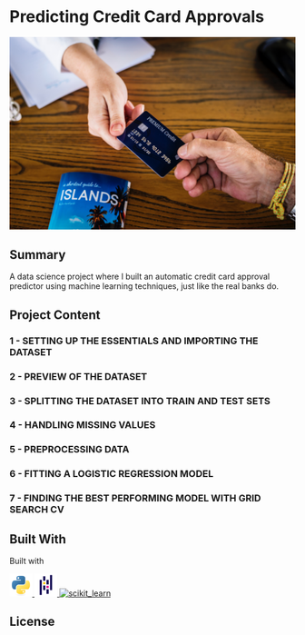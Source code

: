 # Predicting Credit Card Approvals

![App Screenshot](https://github.com/aycetiner/predicting-credit-card-approvals/blob/main/images/credit_card.jpg)

## Summary

A data science project where I built an automatic credit card approval predictor using machine learning techniques, just like the real banks do.

## Project Content

### 1 - SETTING UP THE ESSENTIALS AND IMPORTING THE DATASET

### 2 - PREVIEW OF THE DATASET

### 3 - SPLITTING THE DATASET INTO TRAIN AND TEST SETS

### 4 - HANDLING MISSING VALUES

### 5 - PREPROCESSING DATA

### 6 - FITTING A LOGISTIC REGRESSION MODEL

### 7 - FINDING THE BEST PERFORMING MODEL WITH GRID SEARCH CV


## Built With

Built with

<a href="https://www.python.org" target="_blank" rel="noreferrer"> <img src="https://raw.githubusercontent.com/devicons/devicon/master/icons/python/python-original.svg" alt="python" width="40" height="40"/> </a>
<a href="https://pandas.pydata.org/" target="_blank" rel="noreferrer"> <img src="https://raw.githubusercontent.com/devicons/devicon/2ae2a900d2f041da66e950e4d48052658d850630/icons/pandas/pandas-original.svg" alt="pandas" width="40" height="40"/> </a>
<a href="https://scikit-learn.org/" target="_blank" rel="noreferrer"> <img src="https://upload.wikimedia.org/wikipedia/commons/0/05/Scikit_learn_logo_small.svg" alt="scikit_learn" width="40" height="40"/> </a> 
  

## License



[License-img]:https://img.shields.io/badge/license-MIT-blue
